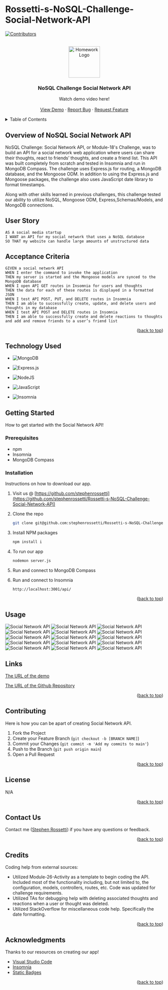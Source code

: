# Rossetti-s-NoSQL-Challenge-Social-Network-API

<a name="readme-top"></a>

[![Contributors][contributors-shield]][contributors-url]

<br />
<div align="center">
<a href="https://github.com/stephenrossetti/Rossetti-s-NoSQL-Challenge-Social-Network-API">
<img src="./public/images/NoSQL.png" alt="Homework Logo" width="100" height="100">
</a>

<h3 align="r">NoSQL Challenge Social Network API</h3>
<p align="center">
    Watch demo video here!
<br />

<br />
<a href="https://drive.google.com/file/d/1NkRFCykr_PVfF-NlXsFeVY7Ua7NmY0jT/view">View Demo</a>
    ·
<a href="https://github.com/stephenrossetti/Rossetti-s-NoSQL-Challenge-Social-Network-API/issues">Report Bug</a>
    ·
<a href="https://github.com/stephenrossetti/Rossetti-s-NoSQL-Challenge-Social-Network-API/issues">Request Feature</a>
  </p>
</div>


<details>
<summary>Table of Contents</summary>
<ol>
<li><a href="#overview-of-nosql-social-network-api">Overview of NoSQL Social Network API</a></li>
<li><a href="#user-story">User Story</a></li>
<li><a href="#acceptance-criteria">Acceptance Criteria</a></li>
<li><a href="#getting-started">Getting Started</a><li>
<ul>
<li><a href="#prerequisites">Prerequisites</a></li>
<li><a href="#installation">Installation</a></li>
</ul>
</li>
<li><a href="#technology-used">Technology Used</a></li>
<li><a href="#usage">Usage</a></li>
<li><a href="#links">Links</a></li>
<li><a href="#contributing">Contributing</a></li>
<li><a href="#license">License</a></li>
<li><a href="#contact-us">Contact Us </a></li>
<li><a href="#credits">Credits</a></li>
<li><a href="#acknowledgments">Acknowledgments</a></li>
</ol>
</details>

## Overview of NoSQL Social Network API

NoSQL Challenge: Social Network API, or Module-18's Challenge, was to build an API for a social network web application where users can share their thoughts, react to friends’ thoughts, and create a friend list. This API was built completely from scratch and tested in Insomnia and run in MongoDB Compass. The challenge uses Express.js for routing, a MongoDB database, and the Mongoose ODM. In addition to using the Express.js and Mongoose packages, the challenge also uses JavaScript date library to format timestamps.

Along with other skills learned in previous challenges, this challenge tested our ability to utilize NoSQL, Mongoose ODM, Express,Schemas/Models, and MongoDB connections.

## User Story

```
AS A social media startup
I WANT an API for my social network that uses a NoSQL database
SO THAT my website can handle large amounts of unstructured data
```

## Acceptance Criteria

```
GIVEN a social network API
WHEN I enter the command to invoke the application
THEN my server is started and the Mongoose models are synced to the MongoDB database
WHEN I open API GET routes in Insomnia for users and thoughts
THEN the data for each of these routes is displayed in a formatted JSON
WHEN I test API POST, PUT, and DELETE routes in Insomnia
THEN I am able to successfully create, update, and delete users and thoughts in my database
WHEN I test API POST and DELETE routes in Insomnia
THEN I am able to successfully create and delete reactions to thoughts and add and remove friends to a user’s friend list
```

<p align="right">(<a href="#readme-top">back to top</a>)</p>

## Technology Used

- ![MongoDB](https://img.shields.io/badge/MongoDB-4EA94B?style=for-the-badge&logo=mongodb&logoColor=white)

- ![Express.js](https://img.shields.io/badge/express.js-%23404d59.svg?style=for-the-badge&logo=express&logoColor=%2361DAFB)

- ![NodeJS](https://img.shields.io/badge/node.js-6DA55F?style=for-the-badge&logo=node.js&logoColor=white)

- ![JavaScript](https://img.shields.io/badge/javascript-%23323330.svg?style=for-the-badge&logo=javascript&logoColor=%23F7DF1E)

- ![Insomnia](https://img.shields.io/badge/Insomnia-black?style=for-the-badge&logo=insomnia&logoColor=5849BE)

## Getting Started

How to get started with the Social Network API!

### Prerequisites

- npm
- Insomnia
- MongoDB Compass

### Installation

Instructions on how to download our app.

1. Visit us @ [https://github.com/stephenrossetti](https://github.com/stephenrossetti/Rossetti-s-NoSQL-Challenge-Social-Network-API)
2. Clone the repo
   ```sh
   git clone git@github.com:stephenrossetti/Rossetti-s-NoSQL-Challenge-Social-Network-API.git
   ```
3. Install NPM packages

   ```sh
   npm install i
   ```

4. To run our app

   ```sh
   nodemon server.js
   ```

5. Run and connect to MongoDB Compass

6. Run and connect to Insomnia 

   ```sh
   http://localhost:3001/api/
   ```

<p align="right">(<a href="#readme-top">back to top</a>)</p>

## Usage

![Social Network API](./public/images/Find%20All%20Users.png)
![Social Network API](./public/images/Find%20User%20by%20ID.png)
![Social Network API](./public/images/Create%20User.png)
![Social Network API](./public/images/Delete%20User.png)
![Social Network API](./public/images/Update%20User.png)
![Social Network API](./public/images/Add%20Friend.png)
![Social Network API](./public/images/Remove%20Friend.png)
![Social Network API](./public/images/Find%20All%20Thoughts.png)
![Social Network API](./public/images/Find%20Thought%20by%20ID.png)
![Social Network API](./public/images/Create%20Thought.png)
![Social Network API](./public/images/Delete%20Thought.png)
![Social Network API](./public/images/Update%20Thought.png)
![Social Network API](./public/images/Add%20Reaction.png)
![Social Network API](./public/images/Reaction%20Removed.png)
![Social Network API](./public/images/MongoDB%20Compass.png)

## Links
[The URL of the demo](https://drive.google.com/file/d/1NkRFCykr_PVfF-NlXsFeVY7Ua7NmY0jT/view)

[The URL of the Github Repository](https://github.com/stephenrossetti/Rossetti-s-NoSQL-Challenge-Social-Network-API)

<p align="right">(<a href="#readme-top">back to top</a>)</p>

## Contributing

Here is how you can be apart of creating Social Network API.

1. Fork the Project
2. Create your Feature Branch (`git checkout -b [BRANCH NAME]`)
3. Commit your Changes (`git commit -m 'Add my commits to main'`)
4. Push to the Branch (`git push origin main`)
5. Open a Pull Request

<p align="right">(<a href="#readme-top">back to top</a>)</p>

## License

N/A

<p align="right">(<a href="#readme-top">back to top</a>)</p>

## Contact Us

Contact me ([Stephen Rossetti](https://github.com/stephenrossetti)) if you have any questions or feedback.

<p align="right">(<a href="#readme-top">back to top</a>)</p>

## Credits

Coding help from external sources:

- Utilized Module-26-Activity as a template to begin coding the API. Included most of the functionality including, but not limited to, the configuration, models, controllers, routes, etc. Code was updated for challenge requirements.
- Utilized TAs for debugging help with deleting associated thoughts and reactions when a user or thought was deleted.
- Utilized StackOverflow for miscellaneous code help. Specifically the date formatting.

<p align="right">(<a href="#readme-top">back to top</a>)</p>

## Acknowledgments

Thanks to our resources on creating our app!

- [Visual Studio Code](https://code.visualstudio.com/)
- [Insomnia](https://img.shields.io/badge/Insomnia-black?style=for-the-badge&logo=insomnia&logoColor=5849BE)
- [Static Badges](https://shields.io/badges)

<p align="right">(<a href="#readme-top">back to top</a>)</p>

[contributors-shield]:https://img.shields.io/badge/CONTRIBUTORS%20--4?style=for-the-badge&logo=gitlab&labelColor=WHITE
[contributors-url]: https://github.com/stephenrossetti/Rossetti-s-NoSQL-Challenge-Social-Network-API/graphs/contributors
